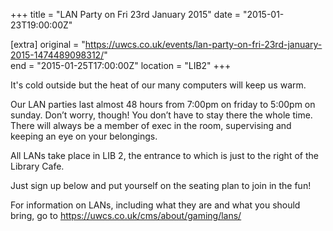 +++
title = "LAN Party on Fri 23rd January 2015"
date = "2015-01-23T19:00:00Z"

[extra]
original = "https://uwcs.co.uk/events/lan-party-on-fri-23rd-january-2015-1474489098312/"    
end = "2015-01-25T17:00:00Z"
location = "LIB2"
+++

It's cold outside but the heat of our many computers will keep us warm.

Our LAN parties last almost 48 hours from 7:00pm on friday to 5:00pm on sunday. Don’t worry, though\! You don’t have to stay there the whole time. There will always be a member of exec in the room, supervising and keeping an eye on your belongings.

All LANs take place in LIB 2, the entrance to which is just to the right of the Library Cafe.

Just sign up below and put yourself on the seating plan to join in the fun\!

For information on LANs, including what they are and what you should bring, go to https://uwcs.co.uk/cms/about/gaming/lans/

